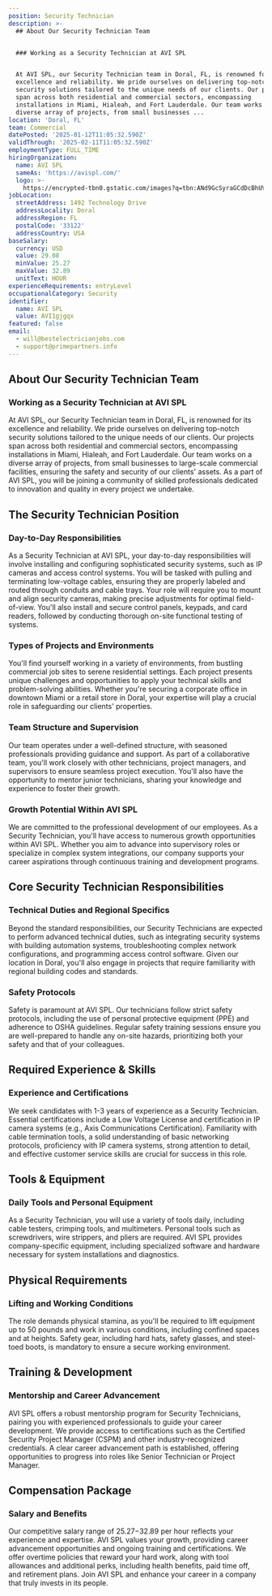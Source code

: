 ```yaml
---
position: Security Technician
description: >-
  ## About Our Security Technician Team


  ### Working as a Security Technician at AVI SPL


  At AVI SPL, our Security Technician team in Doral, FL, is renowned for its
  excellence and reliability. We pride ourselves on delivering top-notch
  security solutions tailored to the unique needs of our clients. Our projects
  span across both residential and commercial sectors, encompassing
  installations in Miami, Hialeah, and Fort Lauderdale. Our team works on a
  diverse array of projects, from small businesses ...
location: 'Doral, FL'
team: Commercial
datePosted: '2025-01-12T11:05:32.590Z'
validThrough: '2025-02-11T11:05:32.590Z'
employmentType: FULL_TIME
hiringOrganization:
  name: AVI SPL
  sameAs: 'https://avispl.com/'
  logo: >-
    https://encrypted-tbn0.gstatic.com/images?q=tbn:ANd9GcSyraGCdDcBhUVCLjb9MI2McsVysMD7wjYlIQ&s
jobLocation:
  streetAddress: 1492 Technology Drive
  addressLocality: Doral
  addressRegion: FL
  postalCode: '33122'
  addressCountry: USA
baseSalary:
  currency: USD
  value: 29.08
  minValue: 25.27
  maxValue: 32.89
  unitText: HOUR
experienceRequirements: entryLevel
occupationalCategory: Security
identifier:
  name: AVI SPL
  value: AVI1gjgqx
featured: false
email:
  - will@bestelectricianjobs.com
  - support@primepartners.info
---
```




## About Our Security Technician Team

### Working as a Security Technician at AVI SPL

At AVI SPL, our Security Technician team in Doral, FL, is renowned for its excellence and reliability. We pride ourselves on delivering top-notch security solutions tailored to the unique needs of our clients. Our projects span across both residential and commercial sectors, encompassing installations in Miami, Hialeah, and Fort Lauderdale. Our team works on a diverse array of projects, from small businesses to large-scale commercial facilities, ensuring the safety and security of our clients' assets. As a part of AVI SPL, you will be joining a community of skilled professionals dedicated to innovation and quality in every project we undertake.

## The Security Technician Position

### Day-to-Day Responsibilities

As a Security Technician at AVI SPL, your day-to-day responsibilities will involve installing and configuring sophisticated security systems, such as IP cameras and access control systems. You will be tasked with pulling and terminating low-voltage cables, ensuring they are properly labeled and routed through conduits and cable trays. Your role will require you to mount and align security cameras, making precise adjustments for optimal field-of-view. You'll also install and secure control panels, keypads, and card readers, followed by conducting thorough on-site functional testing of systems.

### Types of Projects and Environments

You'll find yourself working in a variety of environments, from bustling commercial job sites to serene residential settings. Each project presents unique challenges and opportunities to apply your technical skills and problem-solving abilities. Whether you're securing a corporate office in downtown Miami or a retail store in Doral, your expertise will play a crucial role in safeguarding our clients' properties.

### Team Structure and Supervision

Our team operates under a well-defined structure, with seasoned professionals providing guidance and support. As part of a collaborative team, you'll work closely with other technicians, project managers, and supervisors to ensure seamless project execution. You'll also have the opportunity to mentor junior technicians, sharing your knowledge and experience to foster their growth.

### Growth Potential Within AVI SPL

We are committed to the professional development of our employees. As a Security Technician, you'll have access to numerous growth opportunities within AVI SPL. Whether you aim to advance into supervisory roles or specialize in complex system integrations, our company supports your career aspirations through continuous training and development programs.

## Core Security Technician Responsibilities

### Technical Duties and Regional Specifics

Beyond the standard responsibilities, our Security Technicians are expected to perform advanced technical duties, such as integrating security systems with building automation systems, troubleshooting complex network configurations, and programming access control software. Given our location in Doral, you'll also engage in projects that require familiarity with regional building codes and standards.

### Safety Protocols

Safety is paramount at AVI SPL. Our technicians follow strict safety protocols, including the use of personal protective equipment (PPE) and adherence to OSHA guidelines. Regular safety training sessions ensure you are well-prepared to handle any on-site hazards, prioritizing both your safety and that of your colleagues.

## Required Experience & Skills

### Experience and Certifications

We seek candidates with 1-3 years of experience as a Security Technician. Essential certifications include a Low Voltage License and certification in IP camera systems (e.g., Axis Communications Certification). Familiarity with cable termination tools, a solid understanding of basic networking protocols, proficiency with IP camera systems, strong attention to detail, and effective customer service skills are crucial for success in this role.

## Tools & Equipment

### Daily Tools and Personal Equipment

As a Security Technician, you will use a variety of tools daily, including cable testers, crimping tools, and multimeters. Personal tools such as screwdrivers, wire strippers, and pliers are required. AVI SPL provides company-specific equipment, including specialized software and hardware necessary for system installations and diagnostics.

## Physical Requirements

### Lifting and Working Conditions

The role demands physical stamina, as you'll be required to lift equipment up to 50 pounds and work in various conditions, including confined spaces and at heights. Safety gear, including hard hats, safety glasses, and steel-toed boots, is mandatory to ensure a secure working environment.

## Training & Development

### Mentorship and Career Advancement

AVI SPL offers a robust mentorship program for Security Technicians, pairing you with experienced professionals to guide your career development. We provide access to certifications such as the Certified Security Project Manager (CSPM) and other industry-recognized credentials. A clear career advancement path is established, offering opportunities to progress into roles like Senior Technician or Project Manager.

## Compensation Package

### Salary and Benefits

Our competitive salary range of $25.27-$32.89 per hour reflects your experience and expertise. AVI SPL values your growth, providing career advancement opportunities and ongoing training and certifications. We offer overtime policies that reward your hard work, along with tool allowances and additional perks, including health benefits, paid time off, and retirement plans. Join AVI SPL and enhance your career in a company that truly invests in its people.